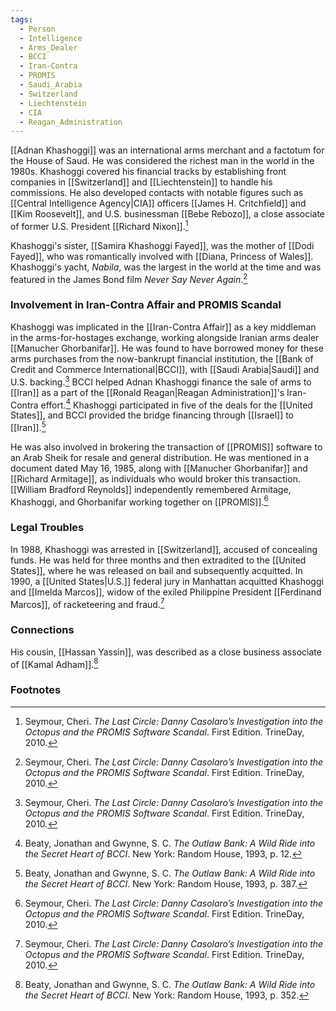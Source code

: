 ```yaml
---
tags:
  - Person
  - Intelligence
  - Arms_Dealer
  - BCCI
  - Iran-Contra
  - PROMIS
  - Saudi_Arabia
  - Switzerland
  - Liechtenstein
  - CIA
  - Reagan_Administration
---
```

[[Adnan Khashoggi]] was an international arms merchant and a factotum for the House of Saud. He was considered the richest man in the world in the 1980s. Khashoggi covered his financial tracks by establishing front companies in [[Switzerland]] and [[Liechtenstein]] to handle his commissions. He also developed contacts with notable figures such as [[Central Intelligence Agency|CIA]] officers [[James H. Critchfield]] and [[Kim Roosevelt]], and U.S. businessman [[Bebe Rebozo]], a close associate of former U.S. President [[Richard Nixon]].[^1]

Khashoggi's sister, [[Samira Khashoggi Fayed]], was the mother of [[Dodi Fayed]], who was romantically involved with [[Diana, Princess of Wales]]. Khashoggi's yacht, *Nabila*, was the largest in the world at the time and was featured in the James Bond film *Never Say Never Again*.[^1]

### Involvement in Iran-Contra Affair and PROMIS Scandal

Khashoggi was implicated in the [[Iran-Contra Affair]] as a key middleman in the arms-for-hostages exchange, working alongside Iranian arms dealer [[Manucher Ghorbanifar]]. He was found to have borrowed money for these arms purchases from the now-bankrupt financial institution, the [[Bank of Credit and Commerce International|BCCI]], with [[Saudi Arabia|Saudi]] and U.S. backing.[^1] BCCI helped Adnan Khashoggi finance the sale of arms to [[Iran]] as a part of the [[Ronald Reagan|Reagan Administration]]'s Iran-Contra effort.[^2] Khashoggi participated in five of the deals for the [[United States]], and BCCI provided the bridge financing through [[Israel]] to [[Iran]].[^3]

He was also involved in brokering the transaction of [[PROMIS]] software to an Arab Sheik for resale and general distribution. He was mentioned in a document dated May 16, 1985, along with [[Manucher Ghorbanifar]] and [[Richard Armitage]], as individuals who would broker this transaction. [[William Bradford Reynolds]] independently remembered Armitage, Khashoggi, and Ghorbanifar working together on [[PROMIS]].[^1]

### Legal Troubles

In 1988, Khashoggi was arrested in [[Switzerland]], accused of concealing funds. He was held for three months and then extradited to the [[United States]], where he was released on bail and subsequently acquitted. In 1990, a [[United States|U.S.]] federal jury in Manhattan acquitted Khashoggi and [[Imelda Marcos]], widow of the exiled Philippine President [[Ferdinand Marcos]], of racketeering and fraud.[^1]

### Connections

His cousin, [[Hassan Yassin]], was described as a close business associate of [[Kamal Adham]].[^4]

### Footnotes

[^1]: Seymour, Cheri. *The Last Circle: Danny Casolaro’s Investigation into the Octopus and the PROMIS Software Scandal*. First Edition. TrineDay, 2010.
[^2]: Beaty, Jonathan and Gwynne, S. C. *The Outlaw Bank: A Wild Ride into the Secret Heart of BCCI*. New York: Random House, 1993, p. 12.
[^3]: Beaty, Jonathan and Gwynne, S. C. *The Outlaw Bank: A Wild Ride into the Secret Heart of BCCI*. New York: Random House, 1993, p. 387.
[^4]: Beaty, Jonathan and Gwynne, S. C. *The Outlaw Bank: A Wild Ride into the Secret Heart of BCCI*. New York: Random House, 1993, p. 352.

